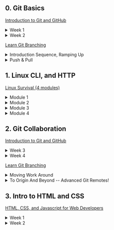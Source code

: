 ## 0. Git Basics

[Introduction to Git and GitHub](https://www.coursera.org/learn/introduction-git-github)

<details>
<summary>Week 1</summary>

![Screenshot image](task_git_basics/introduction-to-git-and-github--week-1.png)

</details>

<details>
<summary>Week 2</summary>

![Screenshot image](task_git_basics/introduction-to-git-and-github--week-2.png)

</details>

>

[Learn Git Branching](https://learngitbranching.js.org/)

<details>
<summary>Introduction Sequence, Ramping Up</summary>

![Screenshot image](task_git_basics/learn-git-branching--introduction-sequence-and-ramping-up.png)

</details>

<details>
<summary>Push & Pull</summary>

![Screenshot image](task_git_basics/learn-git-branching--push-and-pull.png)

</details>



## 1. Linux CLI, and HTTP

[Linux Survival (4 modules)](https://linuxsurvival.com/)

<details>
<summary>Module 1</summary>

![Screenshot image](task_linux_cli/linuxsurvival--module-1.png)

</details>

<details>
<summary>Module 2</summary>

![Screenshot image](task_linux_cli/linuxsurvival--module-2.png)

</details>

<details>
<summary>Module 3</summary>

![Screenshot image](task_linux_cli/linuxsurvival--module-3.png)

</details>

<details>
<summary>Module 4</summary>

![Screenshot image](task_linux_cli/linuxsurvival--module-4.png)

</details>



## 2. Git Collaboration

[Introduction to Git and GitHub](https://www.coursera.org/learn/introduction-git-github)

<details>
<summary>Week 3</summary>

![Screenshot image](task_git_collaboration/introduction-to-git-and-github--week-3.png)

</details>

<details>
<summary>Week 4</summary>

![Screenshot image](task_git_collaboration/introduction-to-git-and-github--week-4.png)

</details>

>

[Learn Git Branching](https://learngitbranching.js.org/)

<details>
<summary>Moving Work Around</summary>

![Screenshot image](task_git_collaboration/learn-git-branching--moving-work-around.png)

</details>

<details>
<summary>To Origin And Beyond -- Advanced Git Remotes!</summary>

![Screenshot image](task_git_collaboration/learn-git-branching--to-origin-and-beyond-and-advanced-git-remotes.png)

</details>



## 3. Intro to HTML and CSS

[HTML, CSS, and Javascript for Web Developers](https://www.coursera.org/learn/html-css-javascript-for-web-developers)

<details>
<summary>Week 1</summary>

![Screenshot image](task_html_css_intro/html-css-javascript-for-web-developers--week-1.png)

</details>

<details>
<summary>Week 2</summary>

![Screenshot image](task_html_css_intro/html-css-javascript-for-web-developers--week-2.png)

</details>
